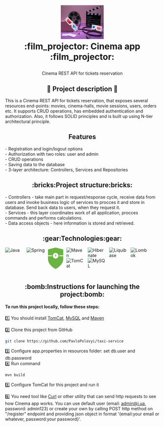<h1>
<p align="center">
  <img src="./img/banner.jpg" alt="Logo" width="140" height="110">
  <br>:film_projector: Cinema app :film_projector:
</h1>
  <p align="center">
    Cinema REST API for tickets reservation
    <br />
    </p>
</p>

<h2 align="center">📣 Project description 📣</h2>
This is a Cinema REST API for tickets reservation, that exposes several resources end-points: movies, cinema-halls, movie sessions, 
users, orders etc. It supports CRUD operations, has embedded authentication and authorization. Also, it follows
SOLID principles and is built up using N-tier architectural principle.

<h2 align="center">Features</h2>
- Registration and login/logout options<br>
- Authorization with two roles: user and admin<br>
- CRUD operations<br>
- Saving data to the database<br>
- 3-layer architecture: Controllers, Services and Repositories<br>

<h2 align="center">:bricks:Project structure:bricks:</h2>
- Controllers - take main part in request/response cycle, receive data from users and invoke business logic of services 
to procces it and store in database. Send back data to users, when they request it.<br>
- Services - this layer coordinates work of all application, procces commands and performs calculations.<br>
- Data access objects - here information is stored and retrieved.

<h2 align="center">:gear:Technologies:gear:</h2>
<p>
<img align="left" width="60px" alt="Java" src="https://user-images.githubusercontent.com/25181517/117201156-9a724800-adec-11eb-9a9d-3cd0f67da4bc.png" style="padding-right:10px;"/>
<img align="left" width="60px" alt="Spring" src="https://user-images.githubusercontent.com/25181517/117201470-f6d56780-adec-11eb-8f7c-e70e376cfd07.png" style="padding-right:10px;"/>
  <img align="left" width="50px" alt="Spring-Security" src="./img/spring-security.svg" style="padding-right:10px;"/>

<img align="left" width="60px" alt="Maven" src="https://user-images.githubusercontent.com/25181517/117207242-07d5a700-adf4-11eb-975e-be04e62b984b.png" style="padding-right:10px;"/>
<img align="left" width="60px" alt="Hibernate" src="https://user-images.githubusercontent.com/25181517/117207493-49665200-adf4-11eb-808e-a9c0fcc2a0a0.png" style="padding-right:10px;"/>
<img align="left" width="60px" alt="Liquibase" src="https://user-images.githubusercontent.com/25181517/183891673-32824908-bc5d-44f8-8f72-f0415822404a.png" style="padding-right:10px;"/>
<img align="left" width="60px" alt="Lombok" src="https://user-images.githubusercontent.com/25181517/190229463-87fa862f-ccf0-48da-8023-940d287df610.png" style="padding-right:10px;"/>
<img align="left" width="60px" alt="TomCat" src="https://user-images.githubusercontent.com/25181517/183894676-137319b5-1364-4b6a-ba4f-e9fc94ddc4aa.png" style="padding-right:10px;"/>
<img align="left" width="60px" alt="MySQL" src="https://user-images.githubusercontent.com/25181517/183896128-ec99105a-ec1a-4d85-b08b-1aa1620b2046.png" style="padding-right:10px;"/>
</p><br><br><br><br><br>


<h2 align="center">:bomb:Instructions for launching the project:bomb:</h2>
<h4>To run this project locally, follow these steps:</h4>

1️⃣ You should install <a href="https://tomcat.apache.org/download-90.cgi">TomCat</a>, <a href="https://dev.mysql.com/downloads/installer/">MySQL</a>
and <a href="https://maven.apache.org/install.html">Maven</a>

2️⃣  Clone this project from GitHub
```bash
git clone https://github.com/PavloPolovyi/taxi-service
```
:three:  Configure app.properties in resources folder: set db.user and db.password <br>
:four:  Run command
```bash
mvn build
```
5️⃣  Configure TomCat for this project and run it

:six: You need tool like <a href="https://curl.se/">Curl</a> or other utility that can send http requests to see how Cinema app works. You can use default user (email: admin@i.ua, password: admin123) or create your own by calling POST http method on "/register" endpoint and providing json object in format '{email:your email or whatever, password:your password}'.

